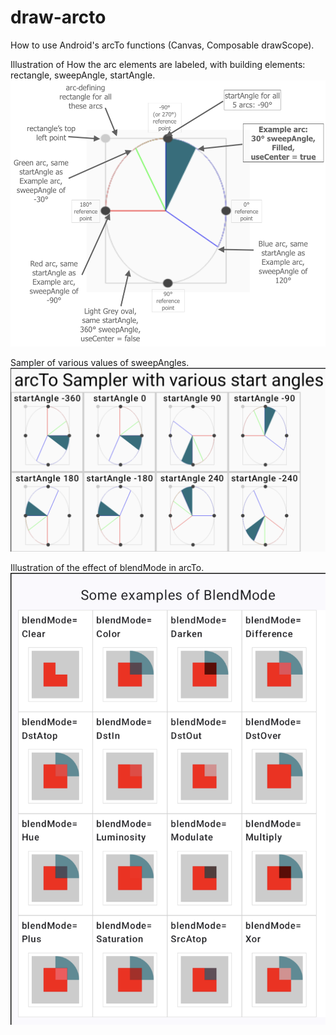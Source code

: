 # draw-arcto
How to use Android's arcTo functions (Canvas, Composable drawScope).

Illustration of How the arc elements are labeled, with building elements: rectangle, sweepAngle, startAngle.
![Illustration of How the arc elements are labeled, with building elements: rectangle, sweepAngle, startAngle.](./drawArc_detailed_description.png)

Sampler of various values of sweepAngles.
![Sampler of various values of sweepAngles.](./drawArc_vary_startAngle.png)

Illustration of the effect of blendMode in arcTo.
![Illustration of the effect of blendMode in arcTo.](./drawArc_blendModes.png)


